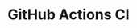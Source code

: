 # GitHub Actions CI









































































































































































































































































































































































































































































































































































































































































































































































































































































































































































































































































































































































































































































































































































































































































































































































































































































































































































































































































































































































































































































































































































































































































































































































































































































































































































































































































































































































































































































































































































































































































































































































































































































































































































































































































































































































































































































